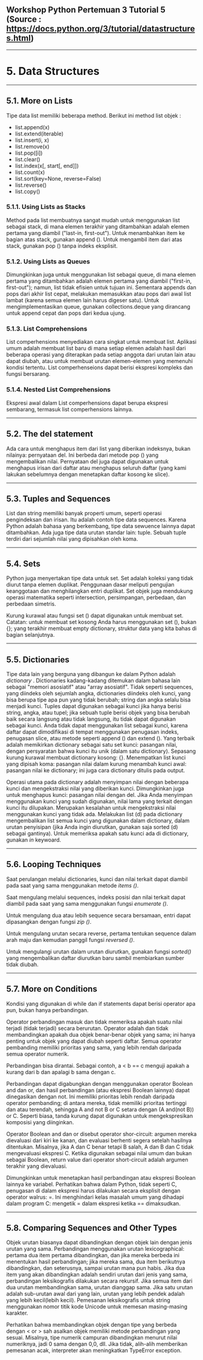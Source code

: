 ## Workshop Python Pertemuan 3 Tutorial 5 (Source : https://docs.python.org/3/tutorial/datastructures.html)
---

# 5. Data Structures
---

## 5.1. More on Lists
Tipe data list memiliki beberapa method. Berikut ini method list objek :
- list.append(x)
- list.extend(iterable)
- list.insert(i, x)
- list.remove(x)
- list.pop([i])
- list.clear()
- list.index(x[, start[, end]])
- list.count(x)
- list.sort(key=None, reverse=False)
- list.reverse()
- list.copy()

### 5.1.1. Using Lists as Stacks
Method pada list membuatnya sangat mudah untuk menggunakan list sebagai stack, di mana elemen terakhir yang ditambahkan adalah elemen pertama yang diambil ("last-in, first-out"). Untuk menambahkan item ke bagian atas stack, gunakan append (). Untuk mengambil item dari atas stack, gunakan pop () tanpa indeks eksplisit.

### 5.1.2. Using Lists as Queues
Dimungkinkan juga untuk menggunakan list sebagai queue, di mana elemen pertama yang ditambahkan adalah elemen pertama yang diambil ("first-in, first-out"); namun, list tidak efisien untuk tujuan ini. Sementara appends dan pops dari akhir list cepat, melakukan memasukkan atau pops dari awal list lambat (karena semua elemen lain harus digeser satu). Untuk mengimplementasikan queue, gunakan collections.deque yang dirancang untuk append cepat dan pops dari kedua ujung.

### 5.1.3. List Comprehensions
List comperhensions menyediakan cara singkat untuk membuat list. Aplikasi umum adalah membuat list baru di mana setiap elemen adalah hasil dari beberapa operasi yang diterapkan pada setiap anggota dari urutan lain atau dapat diubah, atau untuk membuat urutan elemen-elemen yang memenuhi kondisi tertentu.
List comperhenseions dapat berisi ekspresi kompleks dan fungsi bersarang.

### 5.1.4. Nested List Comprehensions
Ekspresi awal dalam List comperhensions dapat berupa ekspresi sembarang, termasuk list comperhensions lainnya.

---
## 5.2. The del statement
Ada cara untuk menghapus item dari list yang diberikan indeksnya, bukan nilainya: pernyataan del. Ini berbeda dari metode pop () yang mengembalikan nilai. Pernyataan del juga dapat digunakan untuk menghapus irisan dari daftar atau menghapus seluruh daftar (yang kami lakukan sebelumnya dengan menetapkan daftar kosong ke slice).

---
## 5.3. Tuples and Sequences
List dan string memiliki banyak properti umum, seperti operasi pengindeksan dan irisan. Itu adalah contoh tipe data sequences. Karena Python adalah bahasa yang berkembang, tipe data sewuence lainnya dapat ditambahkan. Ada juga tipe data urutan standar lain: tuple. Sebuah tuple terdiri dari sejumlah nilai yang dipisahkan oleh koma.

---
## 5.4. Sets
Python juga menyertakan tipe data untuk set. Set adalah koleksi yang tidak diurut tanpa elemen duplikat. Penggunaan dasar meliputi pengujian keanggotaan dan menghilangkan entri duplikat. Set objek juga mendukung operasi matematika seperti intersection, persimpangan, perbedaan, dan perbedaan simetris.

Kurung kurawal atau fungsi set () dapat digunakan untuk membuat set. Catatan: untuk membuat set kosong Anda harus menggunakan set (), bukan {}; yang terakhir membuat  empty dictionary, struktur data yang kita bahas di bagian selanjutnya.

---
## 5.5. Dictionaries
Tipe data lain yang berguna yang dibangun ke dalam Python adalah *dictionary* . Dictionaries kadang-kadang ditemukan dalam bahasa lain sebagai "memori asosiatif" atau "array asosiatif". Tidak seperti sequences, yang diindeks oleh sejumlah angka, dictionaries diindeks oleh kunci, yang bisa berupa tipe apa pun yang tidak berubah; string dan angka selalu bisa menjadi kunci. Tuples dapat digunakan sebagai kunci jika hanya berisi string, angka, atau tupel; jika sebuah tuple berisi objek yang bisa berubah baik secara langsung atau tidak langsung, itu tidak dapat digunakan sebagai kunci. Anda tidak dapat menggunakan list sebagai kunci, karena daftar dapat dimodifikasi di tempat menggunakan penugasan indeks, penugasan slice, atau metode seperti append () dan extend ().
Yang terbaik adalah memikirkan dictionary sebagai satu set kunci: pasangan nilai, dengan persyaratan bahwa kunci itu unik (dalam satu dictionary). Sepasang kurung kurawal membuat dictionary kosong: {}. Menempatkan list kunci yang dipisah koma: pasangan nilai dalam kurung menambah kunci awal: pasangan nilai ke dictionary; ini juga cara dictionary ditulis pada output.

Operasi utama pada dictionary adalah menyimpan nilai dengan beberapa kunci dan mengekstraksi nilai yang diberikan kunci. Dimungkinkan juga untuk menghapus kunci: pasangan nilai dengan del. Jika Anda menyimpan menggunakan kunci yang sudah digunakan, nilai lama yang terkait dengan kunci itu dilupakan. Merupakan kesalahan untuk mengekstraksi nilai menggunakan kunci yang tidak ada.
Melakukan list (d) pada dictionary mengembalikan list semua kunci yang digunakan dalam dictionary, dalam urutan penyisipan (jika Anda ingin diurutkan, gunakan saja sorted (d) sebagai gantinya). Untuk memeriksa apakah satu kunci ada di dictionary, gunakan *in* keywoard.

---
## 5.6. Looping Techniques
Saat perulangan melalui dictionaries, kunci dan nilai terkait dapat diambil pada saat yang sama menggunakan metode *items ()*.

Saat mengulang melalui sequences, indeks posisi dan nilai terkait dapat diambil pada saat yang sama menggunakan fungsi *enumerate ()*.

Untuk mengulang dua atau lebih sequence secara bersamaan, entri dapat dipasangkan dengan fungsi *zip ()*.

Untuk mengulang urutan secara reverse, pertama tentukan sequence dalam arah maju dan kemudian panggil fungsi *reversed ()*.

Untuk mengulangi urutan dalam urutan diurutkan, gunakan fungsi *sorted()* yang mengembalikan daftar diurutkan baru sambil membiarkan sumber tidak diubah.

---
## 5.7. More on Conditions
Kondisi yang digunakan di while dan if statements dapat berisi operator apa pun, bukan hanya perbandingan.

Operator perbandingan masuk dan tidak memeriksa apakah suatu nilai terjadi (tidak terjadi) secara berurutan. Operator adalah dan tidak membandingkan apakah dua objek benar-benar objek yang sama; ini hanya penting untuk objek yang dapat diubah seperti daftar. Semua operator pembanding memiliki prioritas yang sama, yang lebih rendah daripada semua operator numerik.

Perbandingan bisa dirantai. Sebagai contoh, a < b == c menguji apakah a kurang dari b dan apalagi b sama dengan c.

Perbandingan dapat digabungkan dengan menggunakan operator Boolean and dan or, dan hasil perbandingan (atau ekspresi Boolean lainnya) dapat dinegasikan dengan not. Ini memiliki prioritas lebih rendah daripada operator pembanding; di antara mereka, tidak memiliki prioritas tertinggi dan atau terendah, sehingga A and not B or C setara dengan (A and(not B)) or C. Seperti biasa, tanda kurung dapat digunakan untuk mengekspresikan komposisi yang diinginkan.

Operator Boolean and dan or disebut operator shor-circuit: argumen mereka dievaluasi dari kiri ke kanan, dan evaluasi berhenti segera setelah hasilnya ditentukan. Misalnya, jika A dan C benar tetapi B salah, A dan B dan C tidak mengevaluasi ekspresi C. Ketika digunakan sebagai nilai umum dan bukan sebagai Boolean, return value dari operator short-circuit adalah argumen terakhir yang dievaluasi.

Dimungkinkan untuk menetapkan hasil perbandingan atau ekspresi Boolean lainnya ke variabel.
Perhatikan bahwa dalam Python, tidak seperti C, penugasan di dalam ekspresi harus dilakukan secara eksplisit dengan operator walrus: =. Ini menghindari kelas masalah umum yang dihadapi dalam program C: mengetik = dalam ekspresi ketika == dimaksudkan.

---
## 5.8. Comparing Sequences and Other Types
Objek urutan biasanya dapat dibandingkan dengan objek lain dengan jenis urutan yang sama. Perbandingan menggunakan urutan lexicographical: pertama dua item pertama dibandingkan, dan jika mereka berbeda ini menentukan hasil perbandingan; jika mereka sama, dua item berikutnya dibandingkan, dan seterusnya, sampai urutan mana pun habis. Jika dua item yang akan dibandingkan adalah sendiri urutan dari jenis yang sama, perbandingan leksikografis dilakukan secara rekursif. Jika semua item dari dua urutan membandingkan sama, urutan dianggap sama. Jika satu urutan adalah sub-urutan awal dari yang lain, urutan yang lebih pendek adalah yang lebih kecil(lebih kecil). Pemesanan leksikografis untuk string menggunakan nomor titik kode Unicode untuk memesan masing-masing karakter.

Perhatikan bahwa membandingkan objek dengan tipe yang berbeda dengan < or > sah asalkan objek memiliki metode perbandingan yang sesuai. Misalnya, tipe numerik campuran dibandingkan menurut nilai numeriknya, jadi 0 sama dengan 0,0, dll. Jika tidak, alih-alih memberikan pemesanan acak, interpreter akan meningkatkan TypeError exception.
